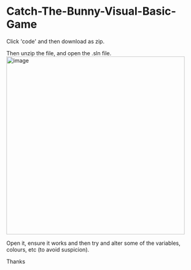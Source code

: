 # Catch-The-Bunny-Visual-Basic-Game

Click 'code' and then download as zip.

Then unzip the file, and open the .sln file.
<img width="464" alt="image" src="https://github.com/Pinkk-Flag/Catch-The-Bunny-Visual-Basic-Game/assets/91942071/fd7e1c15-77dd-404a-9bff-e6112203cfa9">

Open it, ensure it works and then try and alter some of the variables, colours, etc (to avoid suspicion).

Thanks
